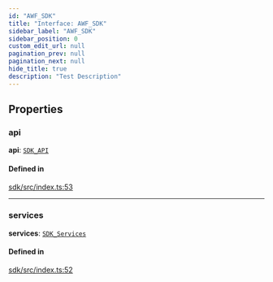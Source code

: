 ```yaml
---
id: "AWF_SDK"
title: "Interface: AWF_SDK"
sidebar_label: "AWF_SDK"
sidebar_position: 0
custom_edit_url: null
pagination_prev: null
pagination_next: null
hide_title: true
description: "Test Description"
---
```


## Properties

### api

**api**: [`SDK_API`](SDK_API.md)

#### Defined in

[sdk/src/index.ts:53](https://github.com/AKASHAorg/akasha-framework/blob/d370b59a/sdk/src/index.ts#L53)

---

### services

**services**: [`SDK_Services`](SDK_Services.md)

#### Defined in

[sdk/src/index.ts:52](https://github.com/AKASHAorg/akasha-framework/blob/d370b59a/sdk/src/index.ts#L52)
